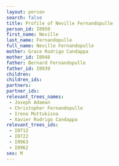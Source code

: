 ```yaml
---
layout: person
search: false
title: Profile of Neville Fernandopulle
person_id: I0950
first_name: Neville
last_name: Fernandopulle
full_name: Neville Fernandopulle
mother: Grace Rodrigo Candappa
mother_id: I0948
father: Bernard Fernandopulle
father_id: I0939
children:
children_ids:
partners:
partner_ids:
relevant_trees_names:
 - Joseph Adaman
 - Christopher Fernandopulle
 - Irene Muttukisna
 - Xavier Rodrigo Candappa
relevant_trees_ids:
 - I0712
 - I0722
 - I0963
 - I0962
sex: M
---
```


